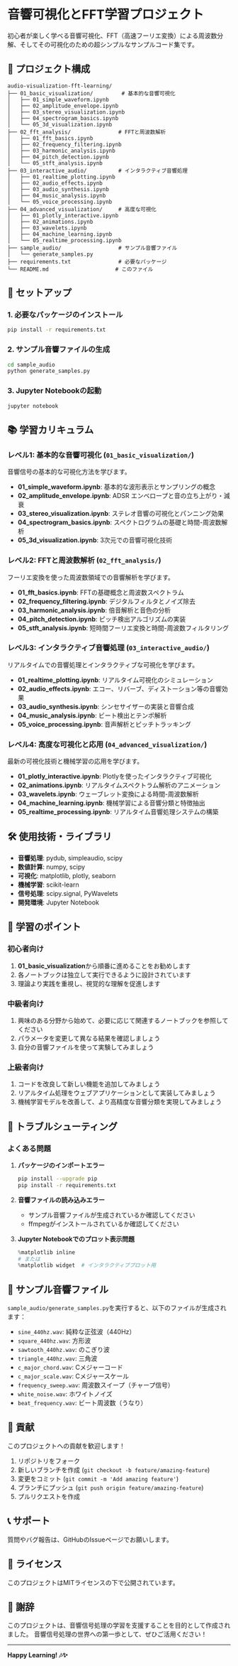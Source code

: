 # 音響可視化とFFT学習プロジェクト

初心者が楽しく学べる音響可視化、FFT（高速フーリエ変換）による周波数分解、そしてその可視化のための超シンプルなサンプルコード集です。

## 📁 プロジェクト構成

```
audio-visualization-fft-learning/
├── 01_basic_visualization/         # 基本的な音響可視化
│   ├── 01_simple_waveform.ipynb
│   ├── 02_amplitude_envelope.ipynb
│   ├── 03_stereo_visualization.ipynb
│   ├── 04_spectrogram_basics.ipynb
│   └── 05_3d_visualization.ipynb
├── 02_fft_analysis/               # FFTと周波数解析
│   ├── 01_fft_basics.ipynb
│   ├── 02_frequency_filtering.ipynb
│   ├── 03_harmonic_analysis.ipynb
│   ├── 04_pitch_detection.ipynb
│   └── 05_stft_analysis.ipynb
├── 03_interactive_audio/          # インタラクティブ音響処理
│   ├── 01_realtime_plotting.ipynb
│   ├── 02_audio_effects.ipynb
│   ├── 03_audio_synthesis.ipynb
│   ├── 04_music_analysis.ipynb
│   └── 05_voice_processing.ipynb
├── 04_advanced_visualization/     # 高度な可視化
│   ├── 01_plotly_interactive.ipynb
│   ├── 02_animations.ipynb
│   ├── 03_wavelets.ipynb
│   ├── 04_machine_learning.ipynb
│   └── 05_realtime_processing.ipynb
├── sample_audio/                  # サンプル音響ファイル
│   └── generate_samples.py
├── requirements.txt               # 必要なパッケージ
└── README.md                     # このファイル
```

## 🚀 セットアップ

### 1. 必要なパッケージのインストール

```bash
pip install -r requirements.txt
```

### 2. サンプル音響ファイルの生成

```bash
cd sample_audio
python generate_samples.py
```

### 3. Jupyter Notebookの起動

```bash
jupyter notebook
```

## 📚 学習カリキュラム

### レベル1: 基本的な音響可視化 (`01_basic_visualization/`)

音響信号の基本的な可視化方法を学びます。

- **01_simple_waveform.ipynb**: 基本的な波形表示とサンプリングの概念
- **02_amplitude_envelope.ipynb**: ADSR エンベロープと音の立ち上がり・減衰
- **03_stereo_visualization.ipynb**: ステレオ音響の可視化とパンニング効果
- **04_spectrogram_basics.ipynb**: スペクトログラムの基礎と時間-周波数解析
- **05_3d_visualization.ipynb**: 3次元での音響可視化技術

### レベル2: FFTと周波数解析 (`02_fft_analysis/`)

フーリエ変換を使った周波数領域での音響解析を学びます。

- **01_fft_basics.ipynb**: FFTの基礎概念と周波数スペクトラム
- **02_frequency_filtering.ipynb**: デジタルフィルタとノイズ除去
- **03_harmonic_analysis.ipynb**: 倍音解析と音色の分析
- **04_pitch_detection.ipynb**: ピッチ検出アルゴリズムの実装
- **05_stft_analysis.ipynb**: 短時間フーリエ変換と時間-周波数フィルタリング

### レベル3: インタラクティブ音響処理 (`03_interactive_audio/`)

リアルタイムでの音響処理とインタラクティブな可視化を学びます。

- **01_realtime_plotting.ipynb**: リアルタイム可視化のシミュレーション
- **02_audio_effects.ipynb**: エコー、リバーブ、ディストーション等の音響効果
- **03_audio_synthesis.ipynb**: シンセサイザーの実装と音響合成
- **04_music_analysis.ipynb**: ビート検出とテンポ解析
- **05_voice_processing.ipynb**: 音声解析とピッチトラッキング

### レベル4: 高度な可視化と応用 (`04_advanced_visualization/`)

最新の可視化技術と機械学習の応用を学びます。

- **01_plotly_interactive.ipynb**: Plotlyを使ったインタラクティブ可視化
- **02_animations.ipynb**: リアルタイムスペクトラム解析のアニメーション
- **03_wavelets.ipynb**: ウェーブレット変換による時間-周波数解析
- **04_machine_learning.ipynb**: 機械学習による音響分類と特徴抽出
- **05_realtime_processing.ipynb**: リアルタイム音響処理システムの構築

## 🛠️ 使用技術・ライブラリ

- **音響処理**: pydub, simpleaudio, scipy
- **数値計算**: numpy, scipy
- **可視化**: matplotlib, plotly, seaborn
- **機械学習**: scikit-learn
- **信号処理**: scipy.signal, PyWavelets
- **開発環境**: Jupyter Notebook

## 📖 学習のポイント

### 初心者向け
1. **01_basic_visualization**から順番に進めることをお勧めします
2. 各ノートブックは独立して実行できるように設計されています
3. 理論より実践を重視し、視覚的な理解を促進します

### 中級者向け
1. 興味のある分野から始めて、必要に応じて関連するノートブックを参照してください
2. パラメータを変更して異なる結果を確認しましょう
3. 自分の音響ファイルを使って実験してみましょう

### 上級者向け
1. コードを改良して新しい機能を追加してみましょう
2. リアルタイム処理をウェブアプリケーションとして実装してみましょう
3. 機械学習モデルを改善して、より高精度な音響分類を実現してみましょう

## 🔧 トラブルシューティング

### よくある問題

1. **パッケージのインポートエラー**
   ```bash
   pip install --upgrade pip
   pip install -r requirements.txt
   ```

2. **音響ファイルの読み込みエラー**
   - サンプル音響ファイルが生成されているか確認してください
   - ffmpegがインストールされているか確認してください

3. **Jupyter Notebookでのプロット表示問題**
   ```python
   %matplotlib inline
   # または
   %matplotlib widget  # インタラクティブプロット用
   ```

## 🎵 サンプル音響ファイル

`sample_audio/generate_samples.py`を実行すると、以下のファイルが生成されます：

- `sine_440hz.wav`: 純粋な正弦波（440Hz）
- `square_440hz.wav`: 方形波
- `sawtooth_440hz.wav`: のこぎり波
- `triangle_440hz.wav`: 三角波
- `c_major_chord.wav`: Cメジャーコード
- `c_major_scale.wav`: Cメジャースケール
- `frequency_sweep.wav`: 周波数スイープ（チャープ信号）
- `white_noise.wav`: ホワイトノイズ
- `beat_frequency.wav`: ビート周波数（うなり）

## 🤝 貢献

このプロジェクトへの貢献を歓迎します！

1. リポジトリをフォーク
2. 新しいブランチを作成 (`git checkout -b feature/amazing-feature`)
3. 変更をコミット (`git commit -m 'Add amazing feature'`)
4. ブランチにプッシュ (`git push origin feature/amazing-feature`)
5. プルリクエストを作成

## 📞 サポート

質問やバグ報告は、GitHubのIssueページでお願いします。

## 📄 ライセンス

このプロジェクトはMITライセンスの下で公開されています。

## 🙏 謝辞

このプロジェクトは、音響信号処理の学習を支援することを目的として作成されました。
音響信号処理の世界への第一歩として、ぜひご活用ください！

---

**Happy Learning! 🎶✨**